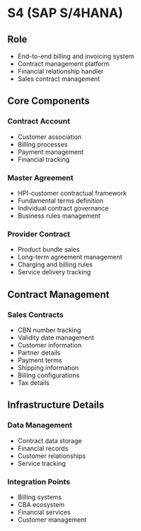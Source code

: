 # S4 (SAP S/4HANA)

## Role
- End-to-end billing and invoicing system
- Contract management platform
- Financial relationship handler
- Sales contract management

## Core Components

### Contract Account
- Customer association
- Billing processes
- Payment management
- Financial tracking

### Master Agreement
- HPI-customer contractual framework
- Fundamental terms definition
- Individual contract governance
- Business rules management

### Provider Contract
- Product bundle sales
- Long-term agreement management
- Charging and billing rules
- Service delivery tracking

## Contract Management

### Sales Contracts
- CBN number tracking
- Validity date management
- Customer information
- Partner details
- Payment terms
- Shipping information
- Billing configurations
- Tax details

## Infrastructure Details

### Data Management
- Contract data storage
- Financial records
- Customer relationships
- Service tracking

### Integration Points
- Billing systems
- CBA ecosystem
- Financial services
- Customer management